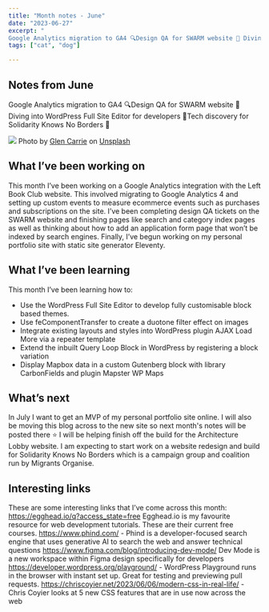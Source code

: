 ```yaml
---
title: "Month notes - June"
date: "2023-06-27"
excerpt: "
Google Analytics migration to GA4 🔍Design QA for SWARM website 💅 Diving into WordPress Full Site Editor for developers 🤿Tech discovery for Solidarity Knows No Borders 🧭"
tags: ["cat", "dog"]

---
```


<article>

<h1> Notes from June </h1>

Google Analytics migration to GA4 🔍Design QA for SWARM website 💅 Diving into WordPress Full Site Editor for developers 🤿Tech discovery for Solidarity Knows No Borders 🧭

![](https://images.unsplash.com/photo-1589726310756-0198bd0d0fb2?ixlib=rb-4.0.3&ixid=M3wxMjA3fDB8MHxwaG90by1wYWdlfHx8fGVufDB8fHx8fA%3D%3D&auto=format&fit=crop&w=1770&q=80)
Photo by <a href="https://unsplash.com/@glencarrie?utm_source=unsplash&utm_medium=referral&utm_content=creditCopyText">Glen Carrie</a> on <a href="https://unsplash.com/photos/k06emqjiB7M?utm_source=unsplash&utm_medium=referral&utm_content=creditCopyText">Unsplash</a>

<h2> What I’ve been working on </h2>

This month I’ve been working on a Google Analytics integration with the Left Book Club website. This involved migrating to Google Analytics 4 and setting up custom events to measure ecommerce events such as purchases and subscriptions on the site. I’ve been completing design QA tickets on the SWARM website and finishing pages like search and category index pages as well as thinking about how to add an application form page that won’t be indexed by search engines. Finally, I’ve begun working on my personal portfolio site with static site generator Eleventy.

<h2> What I’ve been learning </h2>

This month I’ve been learning how to:

- Use the WordPress Full Site Editor to develop fully customisable block based themes.
- Use feComponentTransfer to create a duotone filter effect on images
- Integrate existing layouts and styles into WordPress plugin AJAX Load More via a repeater template
- Extend the inbuilt Query Loop Block in WordPress by registering a block variation
- Display Mapbox data in a custom Gutenberg block with library CarbonFields and plugin Mapster WP Maps

<h2> What’s next </h2>

In July I want to get an MVP of my personal portfolio site online. I will also be moving this blog across to the new site so next month's notes will be posted there ⭐ I will be helping finish off the build for the Architecture Lobby website. I am expecting to start work on a website redesign and build for Solidarity Knows No Borders which is a campaign group and coalition run by Migrants Organise.

<h2> Interesting links </h2>

These are some interesting links that I’ve come across this month:
https://egghead.io/q?access_state=free Egghead.io is my favourite resource for web development tutorials. These are their current free courses.
https://www.phind.com/ - Phind is a developer-focused search engine that uses generative AI to search the web and answer technical questions
https://www.figma.com/blog/introducing-dev-mode/ Dev Mode is a new workspace within Figma design specifically for developers
https://developer.wordpress.org/playground/ - WordPress Playground runs in the browser with instant set up. Great for testing and previewing pull requests.
https://chriscoyier.net/2023/06/06/modern-css-in-real-life/ - Chris Coyier looks at 5 new CSS features that are in use now across the web

</article>
